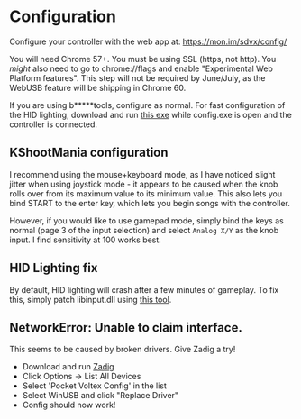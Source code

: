 # Configuration

Configure your controller with the web app at:
https://mon.im/sdvx/config/

You will need Chrome 57+. You must be using SSL (https, not http).
You *might* also need to go to chrome://flags and enable
"Experimental Web Platform features". This step will not be required by
June/July, as the WebUSB feature will be shipping in Chrome 60.

If you are using b\*\*\*\*\*tools, configure as normal.
For fast configuration of the HID lighting, download and run [this exe](https://github.com/mon/PocketVoltex/raw/master/Software/HidLights.exe)
while config.exe is open and the controller is connected.

## KShootMania configuration
I recommend using the mouse+keyboard mode, as I have noticed slight jitter when using joystick mode - it appears to be caused when the knob rolls over from its maximum value to its minimum value. This also lets you bind START to the enter key, which lets you begin songs with the controller.

However, if you would like to use gamepad mode, simply bind the keys as normal (page 3 of the input selection) and select `Analog X/Y` as the knob input. I find sensitivity at 100 works best.

## HID Lighting fix
By default, HID lighting will crash after a few minutes of gameplay. To fix
this, simply patch libinput.dll using [this tool](https://mon.im/bemanipatcher/pocketvoltex.html).

## NetworkError: Unable to claim interface.
This seems to be caused by broken drivers. Give Zadig a try!
- Download and run [Zadig](http://zadig.akeo.ie/)
- Click Options -> List All Devices
- Select 'Pocket Voltex Config' in the list
- Select WinUSB and click "Replace Driver"
- Config should now work!
